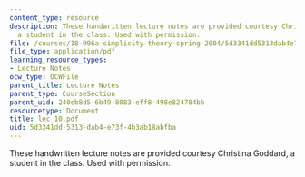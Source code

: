 ```yaml
---
content_type: resource
description: These handwritten lecture notes are provided courtesy Christina Goddard,
  a student in the class. Used with permission.
file: /courses/18-996a-simplicity-theory-spring-2004/5d3341dd5313dab4e73f4b3ab18abfba_lec_10.pdf
file_type: application/pdf
learning_resource_types:
- Lecture Notes
ocw_type: OCWFile
parent_title: Lecture Notes
parent_type: CourseSection
parent_uid: 240eb8d5-6b49-8083-eff8-498e824784bb
resourcetype: Document
title: lec_10.pdf
uid: 5d3341dd-5313-dab4-e73f-4b3ab18abfba
---
```

These handwritten lecture notes are provided courtesy Christina Goddard, a student in the class. Used with permission.

